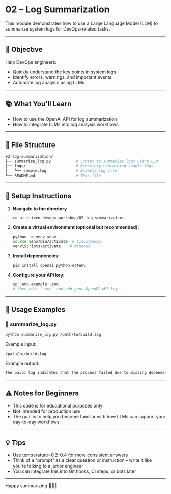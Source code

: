 # 02 – Log Summarization

This module demonstrates how to use a Large Language Model (LLM) to summarize system logs for DevOps-related tasks.

---

## 🎯 Objective

Help DevOps engineers:

- Quickly understand the key points in system logs
- Identify errors, warnings, and important events
- Automate log analysis using LLMs

---

## 📚 What You'll Learn

- How to use the OpenAI API for log summarization
- How to integrate LLMs into log analysis workflows

---

## 📁 File Structure

```bash
02-log-summarization/
├── summarize_log.py           # Script to summarize logs using LLM
├── logs/                      # Directory containing sample logs
│   └── sample.log             # Example log file
└── README.md                  # This file
```

---

## 🔧 Setup Instructions

1. **Navigate to the directory**

    ```bash
    cd ai-driven-devops-workshop/02-log-summarization
    ```

2. **Create a virtual environment (optional but recommended):**

    ```bash
    python -m venv venv
    source venv/bin/activate  # Linux/macOS
    venv\Scripts\activate    # Windows
    ```

3. **Install dependencies:**

    ```bash
    pip install openai python-dotenv
    ```

4. **Configure your API key:**

    ```bash
    cp .env.example .env
    # then edit `.env` and add your OpenAI API key
    ```

---

## 🚀 Usage Examples

### 🔹 summarize_log.py

```bash
python summarize_log.py /path/to/build.log
```

Example input:

```bash
/path/to/build.log
```

Example output:

```bash
The build log indicates that the process failed due to missing dependencies in step 3. Consider reviewing the dependency installation step.
```

---

## ⚠️ Notes for Beginners

- This code is for educational purposes only
- Not intended for production use
- The goal is to help you become familiar with how LLMs can support your day-to-day workflows

---

## 💡 Tips

- Use temperature=0.2–0.4 for more consistent answers
- Think of a "prompt" as a clear question or instruction – write it like you're talking to a junior engineer
- You can integrate this into Git hooks, CI steps, or bots later

---

Happy summarizing 👨‍💻🤖
